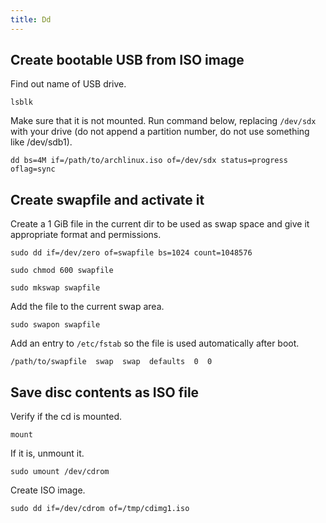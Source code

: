 ```yaml
---
title: Dd
---
```


## Create bootable USB from ISO image

Find out name of USB drive.

```
lsblk
```

Make sure that it is not mounted. Run command below, replacing `/dev/sdx` with
your drive (do not append a partition number, do not use something like
/dev/sdb1).

```
dd bs=4M if=/path/to/archlinux.iso of=/dev/sdx status=progress oflag=sync
```

## Create swapfile and activate it

Create a 1 GiB file in the current dir to be used as swap space and give
it appropriate format and permissions.

```
sudo dd if=/dev/zero of=swapfile bs=1024 count=1048576
```
```
sudo chmod 600 swapfile
```
```
sudo mkswap swapfile
```

Add the file to the current swap area.

```
sudo swapon swapfile
```

Add an entry to `/etc/fstab` so the file is used automatically after boot.

```
/path/to/swapfile  swap  swap  defaults  0  0
```

## Save disc contents as ISO file

Verify if the cd is mounted.

```
mount
```

If it is, unmount it.

```
sudo umount /dev/cdrom
```

Create ISO image.

```
sudo dd if=/dev/cdrom of=/tmp/cdimg1.iso
```
